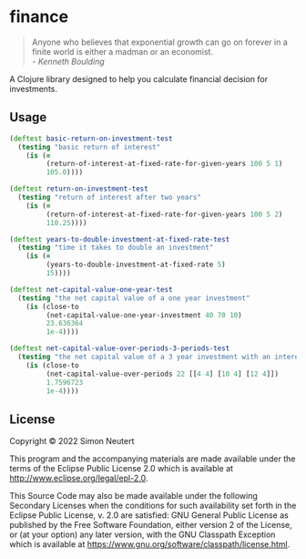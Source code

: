 # finance

> Anyone who believes that exponential growth can go on forever in a finite world is either a madman or an economist.  
> _- Kenneth Boulding_

A Clojure library designed to help you calculate financial decision for investments.

## Usage

```clojure
(deftest basic-return-on-investment-test
  (testing "basic return of interest"
    (is (=
         (return-of-interest-at-fixed-rate-for-given-years 100 5 1)
         105.0))))

(deftest return-on-investment-test
  (testing "return of interest after two years"
    (is (=
         (return-of-interest-at-fixed-rate-for-given-years 100 5 2)
         110.25))))

(deftest years-to-double-investment-at-fixed-rate-test
  (testing "time it takes to double an investment"
    (is (=
         (years-to-double-investment-at-fixed-rate 5)
         15))))

(deftest net-capital-value-one-year-test
  (testing "the net capital value of a one year investment"
    (is (close-to
         (net-capital-value-one-year-investment 40 70 10)
         23.636364
         1e-4))))

(deftest net-capital-value-over-periods-3-periods-test
  (testing "the net capital value of a 3 year investment with an interest rate of 4 %"
    (is (close-to
         (net-capital-value-over-periods 22 [[4 4] [10 4] [12 4]])
         1.7596723
         1e-4))))
```

## License

Copyright © 2022 Simon Neutert

This program and the accompanying materials are made available under the
terms of the Eclipse Public License 2.0 which is available at
http://www.eclipse.org/legal/epl-2.0.

This Source Code may also be made available under the following Secondary
Licenses when the conditions for such availability set forth in the Eclipse
Public License, v. 2.0 are satisfied: GNU General Public License as published by
the Free Software Foundation, either version 2 of the License, or (at your
option) any later version, with the GNU Classpath Exception which is available
at https://www.gnu.org/software/classpath/license.html.
